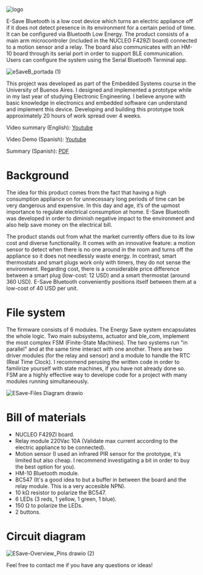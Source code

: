 ![logo](https://github.com/deve023/E-Save_Bluetooth/assets/51866497/d53e6131-77cd-44be-862a-953f828b7288)

E-Save Bluetooth is a low cost device which turns an electric appliance off if it does not detect presence in its environment for a certain period of time. It can be configured via Bluetooth Low Energy. The product consists of a main arm microcontroler (included in the NUCLEO F429ZI board) connected to a motion sensor and a relay. The board also communicates with an HM-10 board through its serial port in order to support BLE communication. Users can configure the system using the Serial Bluetooth Terminal app.

![eSaveB_portada (1)](https://github.com/deve023/E-Save_Bluetooth/assets/51866497/6fa726ec-ec9c-4e5e-b631-99bab9df0271)

This project was developed as part of the Embedded Systems course in the University of Buenos Aires. I designed and implemented a prototype while in my last year of studying Electronic Engineering. I believe anyone with basic knowledge in electronics and embedded software can understand and implement this device. Developing and building this prototype took approximately 20 hours of work spread over 4 weeks.

Video summary (English): [Youtube](https://youtu.be/3YbzRw6OTMo)

Video Demo (Spanish): [Youtube](https://youtu.be/fHSL6gb9g30)

Summary (Spanish): [PDF](https://github.com/deve023/E-Save_Bluetooth/blob/main/Summary%20(Spanish).pdf)

# Background

The idea for this product comes from the fact that having a high consumption appliance on for unnecessary long periods of time can be very dangerous and expensive. In this day and age, it’s of the upmost importance to regulate electrical consumption at home. E-Save Bluetooth was developed in order to diminish negative impact to the environment and also help save money on the electrical bill.

The product stands out from what the market currently offers due to its low cost and diverse functionality. It comes with an innovative feature: a motion sensor to detect when there is no one around in the room and turns off the appliance so it does not needlessly waste energy. In contrast, smart thermostats and smart plugs work only with timers, they do not sense the environment. Regarding cost, there is a considerable price difference between a smart plug (low-cost: 12 USD) and a smart thermostat (around 360 USD). E-Save Bluetooth conveniently positions itself between them at a low-cost of 40 USD per unit.

# File system

The firmware consists of 6 modules. The Energy Save system encapsulates the whole logic. Two main subsystems, actuator and ble_com, implement the most complex FSM (Finite-State Machines). The two systems run "in parallel" and at the same time interact with one another. There are two driver modules (for the relay and sensor) and a module to handle the RTC (Real Time Clock). I recommend perusing the written code in order to familirize yourself with state machines, if you have not already done so. FSM are a highly effective way to develope code for a project with many modules running simultaneously.

![ESave-Files Diagram drawio](https://github.com/deve023/E-Save_Bluetooth/assets/51866497/99ead2e6-de79-4c60-9c10-bc97c4bf643c)

# Bill of materials

* NUCLEO F429ZI board.
* Relay module 220Vac 10A (Validate max current according to the electric appliance to be connected).
* Motion sensor (I used an infrared PIR sensor for the prototype, it's limited but also cheap. I recommend investigating a bit in order to buy the best option for you).
* HM-10 Bluetooth module.
* BC547 (It's a good idea to but a buffer in between the board and the relay module. This is a very accesible NPN).
* 10 kΩ resistor to polarize the BC547.
* 6 LEDs (3 reds, 1 yellow, 1 green, 1 blue).
* 150 Ω to polarize the LEDs.
* 2 buttons.

# Circuit diagram

![ESave-Overview_Pins drawio (2)](https://github.com/deve023/E-Save_Bluetooth/assets/51866497/7a885e3e-80d0-439a-9be5-da4d1856e8ee)

Feel free to contact me if you have any questions or ideas!
